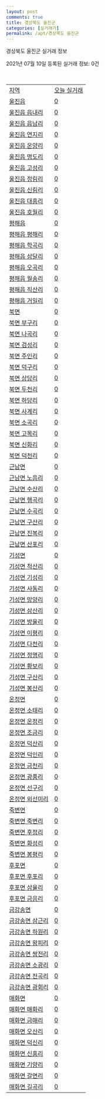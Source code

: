 ```yaml
---
layout: post
comments: true
title: 경상북도 울진군
categories: [실거래가]
permalink: /apt/경상북도 울진군
---
```


경상북도 울진군 실거래 정보

2021년 07월 10일 등록된 실거래 정보: 0건

<script type="text/javascript">
  google.charts.load('current', {'packages':['corechart']});
  google.charts.setOnLoadCallback(drawChart);

  function drawChart() {
    var data = google.visualization.arrayToDataTable([['거래일', '매매', '전월세', '전매'], ['20-07', 11, 2, 0], ['20-08', 17, 1, 0], ['20-09', 22, 2, 0], ['20-10', 22, 2, 0], ['20-11', 23, 2, 0], ['20-12', 23, 4, 0], ['21-01', 18, 5, 0], ['21-02', 17, 13, 0], ['21-03', 19, 5, 0], ['21-04', 16, 10, 0], ['21-05', 21, 5, 0], ['21-06', 15, 3, 0], ['21-07', 1, 0, 0]]);

    var options = {
      title: '최근 1년간 유형별 거래량 추이',
      legend: { position: 'bottom' }
    };

    var chart = new google.visualization.LineChart(document.getElementById('columnchart_material'));
    chart.draw(data, (options));
  }
</script>

<div id="columnchart_material" style="width: 95%; margin-left: -35px"></div>
<br>
<table class="sortable">
  <tr>
    <td><a href="#">지역</a></td>
    <td><a href="#">오늘 실거래</a></td>
  </tr>

  
  <tr class="item">
    <td><a href="경상북도 울진군 울진읍">울진읍</a></td>
    <td><a href="경상북도 울진군 울진읍">0</a></td>
  </tr>
    

  <tr class="item">
    <td><a href="경상북도 울진군 울진읍 읍내리">울진읍 읍내리</a></td>
    <td><a href="경상북도 울진군 울진읍 읍내리">0</a></td>
  </tr>
    

  <tr class="item">
    <td><a href="경상북도 울진군 울진읍 읍남리">울진읍 읍남리</a></td>
    <td><a href="경상북도 울진군 울진읍 읍남리">0</a></td>
  </tr>
    

  <tr class="item">
    <td><a href="경상북도 울진군 울진읍 연지리">울진읍 연지리</a></td>
    <td><a href="경상북도 울진군 울진읍 연지리">0</a></td>
  </tr>
    

  <tr class="item">
    <td><a href="경상북도 울진군 울진읍 온양리">울진읍 온양리</a></td>
    <td><a href="경상북도 울진군 울진읍 온양리">0</a></td>
  </tr>
    

  <tr class="item">
    <td><a href="경상북도 울진군 울진읍 명도리">울진읍 명도리</a></td>
    <td><a href="경상북도 울진군 울진읍 명도리">0</a></td>
  </tr>
    

  <tr class="item">
    <td><a href="경상북도 울진군 울진읍 고성리">울진읍 고성리</a></td>
    <td><a href="경상북도 울진군 울진읍 고성리">0</a></td>
  </tr>
    

  <tr class="item">
    <td><a href="경상북도 울진군 울진읍 정림리">울진읍 정림리</a></td>
    <td><a href="경상북도 울진군 울진읍 정림리">0</a></td>
  </tr>
    

  <tr class="item">
    <td><a href="경상북도 울진군 울진읍 신림리">울진읍 신림리</a></td>
    <td><a href="경상북도 울진군 울진읍 신림리">0</a></td>
  </tr>
    

  <tr class="item">
    <td><a href="경상북도 울진군 울진읍 대흥리">울진읍 대흥리</a></td>
    <td><a href="경상북도 울진군 울진읍 대흥리">0</a></td>
  </tr>
    

  <tr class="item">
    <td><a href="경상북도 울진군 울진읍 호월리">울진읍 호월리</a></td>
    <td><a href="경상북도 울진군 울진읍 호월리">0</a></td>
  </tr>
    

  <tr class="item">
    <td><a href="경상북도 울진군 평해읍">평해읍</a></td>
    <td><a href="경상북도 울진군 평해읍">0</a></td>
  </tr>
    

  <tr class="item">
    <td><a href="경상북도 울진군 평해읍 평해리">평해읍 평해리</a></td>
    <td><a href="경상북도 울진군 평해읍 평해리">0</a></td>
  </tr>
    

  <tr class="item">
    <td><a href="경상북도 울진군 평해읍 학곡리">평해읍 학곡리</a></td>
    <td><a href="경상북도 울진군 평해읍 학곡리">0</a></td>
  </tr>
    

  <tr class="item">
    <td><a href="경상북도 울진군 평해읍 삼달리">평해읍 삼달리</a></td>
    <td><a href="경상북도 울진군 평해읍 삼달리">0</a></td>
  </tr>
    

  <tr class="item">
    <td><a href="경상북도 울진군 평해읍 오곡리">평해읍 오곡리</a></td>
    <td><a href="경상북도 울진군 평해읍 오곡리">0</a></td>
  </tr>
    

  <tr class="item">
    <td><a href="경상북도 울진군 평해읍 월송리">평해읍 월송리</a></td>
    <td><a href="경상북도 울진군 평해읍 월송리">0</a></td>
  </tr>
    

  <tr class="item">
    <td><a href="경상북도 울진군 평해읍 직산리">평해읍 직산리</a></td>
    <td><a href="경상북도 울진군 평해읍 직산리">0</a></td>
  </tr>
    

  <tr class="item">
    <td><a href="경상북도 울진군 평해읍 거일리">평해읍 거일리</a></td>
    <td><a href="경상북도 울진군 평해읍 거일리">0</a></td>
  </tr>
    

  <tr class="item">
    <td><a href="경상북도 울진군 북면">북면</a></td>
    <td><a href="경상북도 울진군 북면">0</a></td>
  </tr>
    

  <tr class="item">
    <td><a href="경상북도 울진군 북면 부구리">북면 부구리</a></td>
    <td><a href="경상북도 울진군 북면 부구리">0</a></td>
  </tr>
    

  <tr class="item">
    <td><a href="경상북도 울진군 북면 나곡리">북면 나곡리</a></td>
    <td><a href="경상북도 울진군 북면 나곡리">0</a></td>
  </tr>
    

  <tr class="item">
    <td><a href="경상북도 울진군 북면 검성리">북면 검성리</a></td>
    <td><a href="경상북도 울진군 북면 검성리">0</a></td>
  </tr>
    

  <tr class="item">
    <td><a href="경상북도 울진군 북면 주인리">북면 주인리</a></td>
    <td><a href="경상북도 울진군 북면 주인리">0</a></td>
  </tr>
    

  <tr class="item">
    <td><a href="경상북도 울진군 북면 덕구리">북면 덕구리</a></td>
    <td><a href="경상북도 울진군 북면 덕구리">0</a></td>
  </tr>
    

  <tr class="item">
    <td><a href="경상북도 울진군 북면 상당리">북면 상당리</a></td>
    <td><a href="경상북도 울진군 북면 상당리">0</a></td>
  </tr>
    

  <tr class="item">
    <td><a href="경상북도 울진군 북면 두천리">북면 두천리</a></td>
    <td><a href="경상북도 울진군 북면 두천리">0</a></td>
  </tr>
    

  <tr class="item">
    <td><a href="경상북도 울진군 북면 하당리">북면 하당리</a></td>
    <td><a href="경상북도 울진군 북면 하당리">0</a></td>
  </tr>
    

  <tr class="item">
    <td><a href="경상북도 울진군 북면 사계리">북면 사계리</a></td>
    <td><a href="경상북도 울진군 북면 사계리">0</a></td>
  </tr>
    

  <tr class="item">
    <td><a href="경상북도 울진군 북면 소곡리">북면 소곡리</a></td>
    <td><a href="경상북도 울진군 북면 소곡리">0</a></td>
  </tr>
    

  <tr class="item">
    <td><a href="경상북도 울진군 북면 고목리">북면 고목리</a></td>
    <td><a href="경상북도 울진군 북면 고목리">0</a></td>
  </tr>
    

  <tr class="item">
    <td><a href="경상북도 울진군 북면 신화리">북면 신화리</a></td>
    <td><a href="경상북도 울진군 북면 신화리">0</a></td>
  </tr>
    

  <tr class="item">
    <td><a href="경상북도 울진군 북면 덕천리">북면 덕천리</a></td>
    <td><a href="경상북도 울진군 북면 덕천리">0</a></td>
  </tr>
    

  <tr class="item">
    <td><a href="경상북도 울진군 근남면">근남면</a></td>
    <td><a href="경상북도 울진군 근남면">0</a></td>
  </tr>
    

  <tr class="item">
    <td><a href="경상북도 울진군 근남면 노음리">근남면 노음리</a></td>
    <td><a href="경상북도 울진군 근남면 노음리">0</a></td>
  </tr>
    

  <tr class="item">
    <td><a href="경상북도 울진군 근남면 수산리">근남면 수산리</a></td>
    <td><a href="경상북도 울진군 근남면 수산리">0</a></td>
  </tr>
    

  <tr class="item">
    <td><a href="경상북도 울진군 근남면 행곡리">근남면 행곡리</a></td>
    <td><a href="경상북도 울진군 근남면 행곡리">0</a></td>
  </tr>
    

  <tr class="item">
    <td><a href="경상북도 울진군 근남면 수곡리">근남면 수곡리</a></td>
    <td><a href="경상북도 울진군 근남면 수곡리">0</a></td>
  </tr>
    

  <tr class="item">
    <td><a href="경상북도 울진군 근남면 구산리">근남면 구산리</a></td>
    <td><a href="경상북도 울진군 근남면 구산리">0</a></td>
  </tr>
    

  <tr class="item">
    <td><a href="경상북도 울진군 근남면 진복리">근남면 진복리</a></td>
    <td><a href="경상북도 울진군 근남면 진복리">0</a></td>
  </tr>
    

  <tr class="item">
    <td><a href="경상북도 울진군 근남면 산포리">근남면 산포리</a></td>
    <td><a href="경상북도 울진군 근남면 산포리">0</a></td>
  </tr>
    

  <tr class="item">
    <td><a href="경상북도 울진군 기성면">기성면</a></td>
    <td><a href="경상북도 울진군 기성면">0</a></td>
  </tr>
    

  <tr class="item">
    <td><a href="경상북도 울진군 기성면 척산리">기성면 척산리</a></td>
    <td><a href="경상북도 울진군 기성면 척산리">0</a></td>
  </tr>
    

  <tr class="item">
    <td><a href="경상북도 울진군 기성면 기성리">기성면 기성리</a></td>
    <td><a href="경상북도 울진군 기성면 기성리">0</a></td>
  </tr>
    

  <tr class="item">
    <td><a href="경상북도 울진군 기성면 사동리">기성면 사동리</a></td>
    <td><a href="경상북도 울진군 기성면 사동리">0</a></td>
  </tr>
    

  <tr class="item">
    <td><a href="경상북도 울진군 기성면 망양리">기성면 망양리</a></td>
    <td><a href="경상북도 울진군 기성면 망양리">0</a></td>
  </tr>
    

  <tr class="item">
    <td><a href="경상북도 울진군 기성면 삼산리">기성면 삼산리</a></td>
    <td><a href="경상북도 울진군 기성면 삼산리">0</a></td>
  </tr>
    

  <tr class="item">
    <td><a href="경상북도 울진군 기성면 방율리">기성면 방율리</a></td>
    <td><a href="경상북도 울진군 기성면 방율리">0</a></td>
  </tr>
    

  <tr class="item">
    <td><a href="경상북도 울진군 기성면 이평리">기성면 이평리</a></td>
    <td><a href="경상북도 울진군 기성면 이평리">0</a></td>
  </tr>
    

  <tr class="item">
    <td><a href="경상북도 울진군 기성면 다천리">기성면 다천리</a></td>
    <td><a href="경상북도 울진군 기성면 다천리">0</a></td>
  </tr>
    

  <tr class="item">
    <td><a href="경상북도 울진군 기성면 정명리">기성면 정명리</a></td>
    <td><a href="경상북도 울진군 기성면 정명리">0</a></td>
  </tr>
    

  <tr class="item">
    <td><a href="경상북도 울진군 기성면 황보리">기성면 황보리</a></td>
    <td><a href="경상북도 울진군 기성면 황보리">0</a></td>
  </tr>
    

  <tr class="item">
    <td><a href="경상북도 울진군 기성면 구산리">기성면 구산리</a></td>
    <td><a href="경상북도 울진군 기성면 구산리">0</a></td>
  </tr>
    

  <tr class="item">
    <td><a href="경상북도 울진군 기성면 봉산리">기성면 봉산리</a></td>
    <td><a href="경상북도 울진군 기성면 봉산리">0</a></td>
  </tr>
    

  <tr class="item">
    <td><a href="경상북도 울진군 온정면">온정면</a></td>
    <td><a href="경상북도 울진군 온정면">0</a></td>
  </tr>
    

  <tr class="item">
    <td><a href="경상북도 울진군 온정면 소태리">온정면 소태리</a></td>
    <td><a href="경상북도 울진군 온정면 소태리">0</a></td>
  </tr>
    

  <tr class="item">
    <td><a href="경상북도 울진군 온정면 온정리">온정면 온정리</a></td>
    <td><a href="경상북도 울진군 온정면 온정리">0</a></td>
  </tr>
    

  <tr class="item">
    <td><a href="경상북도 울진군 온정면 조금리">온정면 조금리</a></td>
    <td><a href="경상북도 울진군 온정면 조금리">0</a></td>
  </tr>
    

  <tr class="item">
    <td><a href="경상북도 울진군 온정면 덕산리">온정면 덕산리</a></td>
    <td><a href="경상북도 울진군 온정면 덕산리">0</a></td>
  </tr>
    

  <tr class="item">
    <td><a href="경상북도 울진군 온정면 덕인리">온정면 덕인리</a></td>
    <td><a href="경상북도 울진군 온정면 덕인리">0</a></td>
  </tr>
    

  <tr class="item">
    <td><a href="경상북도 울진군 온정면 금천리">온정면 금천리</a></td>
    <td><a href="경상북도 울진군 온정면 금천리">0</a></td>
  </tr>
    

  <tr class="item">
    <td><a href="경상북도 울진군 온정면 광품리">온정면 광품리</a></td>
    <td><a href="경상북도 울진군 온정면 광품리">0</a></td>
  </tr>
    

  <tr class="item">
    <td><a href="경상북도 울진군 온정면 선구리">온정면 선구리</a></td>
    <td><a href="경상북도 울진군 온정면 선구리">0</a></td>
  </tr>
    

  <tr class="item">
    <td><a href="경상북도 울진군 온정면 외선미리">온정면 외선미리</a></td>
    <td><a href="경상북도 울진군 온정면 외선미리">0</a></td>
  </tr>
    

  <tr class="item">
    <td><a href="경상북도 울진군 죽변면">죽변면</a></td>
    <td><a href="경상북도 울진군 죽변면">0</a></td>
  </tr>
    

  <tr class="item">
    <td><a href="경상북도 울진군 죽변면 죽변리">죽변면 죽변리</a></td>
    <td><a href="경상북도 울진군 죽변면 죽변리">0</a></td>
  </tr>
    

  <tr class="item">
    <td><a href="경상북도 울진군 죽변면 후정리">죽변면 후정리</a></td>
    <td><a href="경상북도 울진군 죽변면 후정리">0</a></td>
  </tr>
    

  <tr class="item">
    <td><a href="경상북도 울진군 죽변면 화성리">죽변면 화성리</a></td>
    <td><a href="경상북도 울진군 죽변면 화성리">0</a></td>
  </tr>
    

  <tr class="item">
    <td><a href="경상북도 울진군 죽변면 봉평리">죽변면 봉평리</a></td>
    <td><a href="경상북도 울진군 죽변면 봉평리">0</a></td>
  </tr>
    

  <tr class="item">
    <td><a href="경상북도 울진군 후포면">후포면</a></td>
    <td><a href="경상북도 울진군 후포면">0</a></td>
  </tr>
    

  <tr class="item">
    <td><a href="경상북도 울진군 후포면 후포리">후포면 후포리</a></td>
    <td><a href="경상북도 울진군 후포면 후포리">0</a></td>
  </tr>
    

  <tr class="item">
    <td><a href="경상북도 울진군 후포면 삼율리">후포면 삼율리</a></td>
    <td><a href="경상북도 울진군 후포면 삼율리">0</a></td>
  </tr>
    

  <tr class="item">
    <td><a href="경상북도 울진군 후포면 금음리">후포면 금음리</a></td>
    <td><a href="경상북도 울진군 후포면 금음리">0</a></td>
  </tr>
    

  <tr class="item">
    <td><a href="경상북도 울진군 금강송면">금강송면</a></td>
    <td><a href="경상북도 울진군 금강송면">0</a></td>
  </tr>
    

  <tr class="item">
    <td><a href="경상북도 울진군 금강송면 삼근리">금강송면 삼근리</a></td>
    <td><a href="경상북도 울진군 금강송면 삼근리">0</a></td>
  </tr>
    

  <tr class="item">
    <td><a href="경상북도 울진군 금강송면 하원리">금강송면 하원리</a></td>
    <td><a href="경상북도 울진군 금강송면 하원리">0</a></td>
  </tr>
    

  <tr class="item">
    <td><a href="경상북도 울진군 금강송면 왕피리">금강송면 왕피리</a></td>
    <td><a href="경상북도 울진군 금강송면 왕피리">0</a></td>
  </tr>
    

  <tr class="item">
    <td><a href="경상북도 울진군 금강송면 쌍전리">금강송면 쌍전리</a></td>
    <td><a href="경상북도 울진군 금강송면 쌍전리">0</a></td>
  </tr>
    

  <tr class="item">
    <td><a href="경상북도 울진군 금강송면 소광리">금강송면 소광리</a></td>
    <td><a href="경상북도 울진군 금강송면 소광리">0</a></td>
  </tr>
    

  <tr class="item">
    <td><a href="경상북도 울진군 금강송면 전곡리">금강송면 전곡리</a></td>
    <td><a href="경상북도 울진군 금강송면 전곡리">0</a></td>
  </tr>
    

  <tr class="item">
    <td><a href="경상북도 울진군 금강송면 광회리">금강송면 광회리</a></td>
    <td><a href="경상북도 울진군 금강송면 광회리">0</a></td>
  </tr>
    

  <tr class="item">
    <td><a href="경상북도 울진군 매화면">매화면</a></td>
    <td><a href="경상북도 울진군 매화면">0</a></td>
  </tr>
    

  <tr class="item">
    <td><a href="경상북도 울진군 매화면 매화리">매화면 매화리</a></td>
    <td><a href="경상북도 울진군 매화면 매화리">0</a></td>
  </tr>
    

  <tr class="item">
    <td><a href="경상북도 울진군 매화면 금매리">매화면 금매리</a></td>
    <td><a href="경상북도 울진군 매화면 금매리">0</a></td>
  </tr>
    

  <tr class="item">
    <td><a href="경상북도 울진군 매화면 오산리">매화면 오산리</a></td>
    <td><a href="경상북도 울진군 매화면 오산리">0</a></td>
  </tr>
    

  <tr class="item">
    <td><a href="경상북도 울진군 매화면 덕신리">매화면 덕신리</a></td>
    <td><a href="경상북도 울진군 매화면 덕신리">0</a></td>
  </tr>
    

  <tr class="item">
    <td><a href="경상북도 울진군 매화면 신흥리">매화면 신흥리</a></td>
    <td><a href="경상북도 울진군 매화면 신흥리">0</a></td>
  </tr>
    

  <tr class="item">
    <td><a href="경상북도 울진군 매화면 기양리">매화면 기양리</a></td>
    <td><a href="경상북도 울진군 매화면 기양리">0</a></td>
  </tr>
    

  <tr class="item">
    <td><a href="경상북도 울진군 매화면 갈면리">매화면 갈면리</a></td>
    <td><a href="경상북도 울진군 매화면 갈면리">0</a></td>
  </tr>
    

  <tr class="item">
    <td><a href="경상북도 울진군 매화면 길곡리">매화면 길곡리</a></td>
    <td><a href="경상북도 울진군 매화면 길곡리">0</a></td>
  </tr>
    


</table>


    